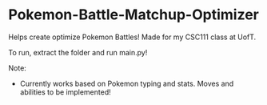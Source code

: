 # Pokemon-Battle-Matchup-Optimizer
Helps create optimize Pokemon Battles! Made for my CSC111 class at UofT.

To run, extract the folder and run main.py!

Note:
- Currently works based on Pokemon typing and stats. Moves and abilities to be implemented!
